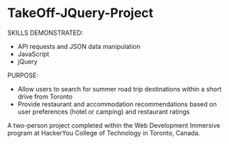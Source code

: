 # TakeOff-JQuery-Project

SKILLS DEMONSTRATED:

- API requests and JSON data manipulation
- JavaScript
- jQuery

PURPOSE:

- Allow users to search for summer road trip destinations within a short drive from Toronto
- Provide restaurant and accommodation recommendations based on user preferences (hotel or camping) and restaurant ratings

A two-person project completed within the Web Development Immersive program at HackerYou College of Technology in Toronto, Canada.

